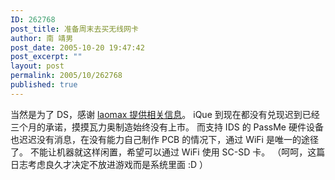 ```yaml
---
ID: 262768
post_title: 准备周末去买无线网卡
author: 南 靖男
post_date: 2005-10-20 19:47:42
post_excerpt: ""
layout: post
permalink: 2005/10/262768
published: true
---
```

当然是为了 DS，感谢 <a href="http://www.ndsbbs.com/read.php?tid=4167">laomax 提供相关信息</a>。
iQue 到现在都没有兑现迟到已经三个月的承诺，摸摸瓦力奥制造始终没有上市。
而支持 IDS 的 PassMe 硬件设备也迟迟没有消息，在没有能力自己制作 PCB 的情况下，通过 WiFi 是唯一的途径了。
不能让机器就这样闲置，希望可以通过 WiFi 使用 SC-SD 卡。
（呵呵，这篇日志考虑良久才决定不放进游戏而是系统里面 :D ）